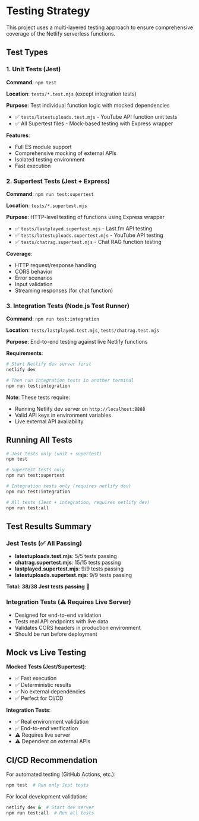 # Testing Strategy

This project uses a multi-layered testing approach to ensure comprehensive coverage of the Netlify serverless functions.

## Test Types

### 1. Unit Tests (Jest)

**Command**: `npm test`

**Location**: `tests/*.test.mjs` (except integration tests)

**Purpose**: Test individual function logic with mocked dependencies

- ✅ `tests/latestuploads.test.mjs` - YouTube API function unit tests
- ✅ All Supertest files - Mock-based testing with Express wrapper

**Features**:

- Full ES module support
- Comprehensive mocking of external APIs
- Isolated testing environment
- Fast execution

### 2. Supertest Tests (Jest + Express)

**Command**: `npm run test:supertest`

**Location**: `tests/*.supertest.mjs`

**Purpose**: HTTP-level testing of functions using Express wrapper

- ✅ `tests/lastplayed.supertest.mjs` - Last.fm API testing
- ✅ `tests/latestuploads.supertest.mjs` - YouTube API testing
- ✅ `tests/chatrag.supertest.mjs` - Chat RAG function testing

**Coverage**:

- HTTP request/response handling
- CORS behavior
- Error scenarios
- Input validation
- Streaming responses (for chat function)

### 3. Integration Tests (Node.js Test Runner)

**Command**: `npm run test:integration`

**Location**: `tests/lastplayed.test.mjs`, `tests/chatrag.test.mjs`

**Purpose**: End-to-end testing against live Netlify functions

**Requirements**:

```bash
# Start Netlify dev server first
netlify dev

# Then run integration tests in another terminal
npm run test:integration
```

**Note**: These tests require:

- Running Netlify dev server on `http://localhost:8888`
- Valid API keys in environment variables
- Live external API availability

## Running All Tests

```bash
# Jest tests only (unit + supertest)
npm test

# Supertest tests only
npm run test:supertest

# Integration tests only (requires netlify dev)
npm run test:integration

# All tests (Jest + integration, requires netlify dev)
npm run test:all
```

## Test Results Summary

### Jest Tests (✅ All Passing)

- **latestuploads.test.mjs**: 5/5 tests passing
- **chatrag.supertest.mjs**: 15/15 tests passing
- **lastplayed.supertest.mjs**: 9/9 tests passing
- **latestuploads.supertest.mjs**: 9/9 tests passing

**Total: 38/38 Jest tests passing** 🎉

### Integration Tests (⚠️ Requires Live Server)

- Designed for end-to-end validation
- Tests real API endpoints with live data
- Validates CORS headers in production environment
- Should be run before deployment

## Mock vs Live Testing

**Mocked Tests (Jest/Supertest)**:

- ✅ Fast execution
- ✅ Deterministic results
- ✅ No external dependencies
- ✅ Perfect for CI/CD

**Integration Tests**:

- ✅ Real environment validation
- ✅ End-to-end verification
- ⚠️ Requires live server
- ⚠️ Dependent on external APIs

## CI/CD Recommendation

For automated testing (GitHub Actions, etc.):

```bash
npm test  # Run only Jest tests
```

For local development validation:

```bash
netlify dev &  # Start dev server
npm run test:all  # Run all tests
```
